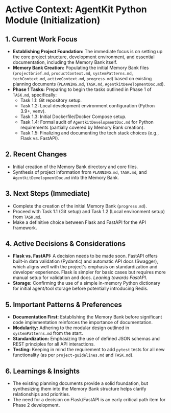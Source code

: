 # Active Context: AgentKit Python Module (Initialization)

## 1. Current Work Focus

-   **Establishing Project Foundation:** The immediate focus is on setting up the core project structure, development environment, and essential documentation, including the Memory Bank itself.
-   **Memory Bank Creation:** Populating the initial Memory Bank files (`projectbrief.md`, `productContext.md`, `systemPatterns.md`, `techContext.md`, `activeContext.md`, `progress.md`) based on existing planning documents (`PLANNING.md`, `TASK.md`, `AgentkitDevelopmentDoc.md`).
-   **Phase 1 Tasks:** Preparing to begin the tasks outlined in Phase 1 of `TASK.md`, specifically:
    -   Task 1.1: Git repository setup.
    -   Task 1.2: Local development environment configuration (Python 3.9+, venv).
    -   Task 1.3: Initial Dockerfile/Docker Compose setup.
    -   Task 1.4: Formal audit of `AgentkitDevelopmentDoc.md` for Python requirements (partially covered by Memory Bank creation).
    -   Task 1.5: Finalizing and documenting the tech stack choices (e.g., Flask vs. FastAPI).

## 2. Recent Changes

-   Initial creation of the Memory Bank directory and core files.
-   Synthesis of project information from `PLANNING.md`, `TASK.md`, and `AgentkitDevelopmentDoc.md` into the Memory Bank.

## 3. Next Steps (Immediate)

-   Complete the creation of the initial Memory Bank (`progress.md`).
-   Proceed with Task 1.1 (Git setup) and Task 1.2 (Local environment setup) from `TASK.md`.
-   Make a definitive choice between Flask and FastAPI for the API framework.

## 4. Active Decisions & Considerations

-   **Flask vs. FastAPI:** A decision needs to be made soon. FastAPI offers built-in data validation (Pydantic) and automatic API docs (Swagger), which aligns well with the project's emphasis on standardization and developer experience. Flask is simpler for basic cases but requires more manual setup for validation and docs. *Leaning towards FastAPI.*
-   **Storage:** Confirming the use of a simple in-memory Python dictionary for initial agent/tool storage before potentially introducing Redis.

## 5. Important Patterns & Preferences

-   **Documentation First:** Establishing the Memory Bank before significant code implementation reinforces the importance of documentation.
-   **Modularity:** Adhering to the modular design outlined in `systemPatterns.md` from the start.
-   **Standardization:** Emphasizing the use of defined JSON schemas and REST principles for all API interactions.
-   **Testing:** Keeping in mind the requirement to add `pytest` tests for all new functionality (as per `project-guidelines.md` and `TASK.md`).

## 6. Learnings & Insights

-   The existing planning documents provide a solid foundation, but synthesizing them into the Memory Bank structure helps clarify relationships and priorities.
-   The need for a decision on Flask/FastAPI is an early critical path item for Phase 2 development.